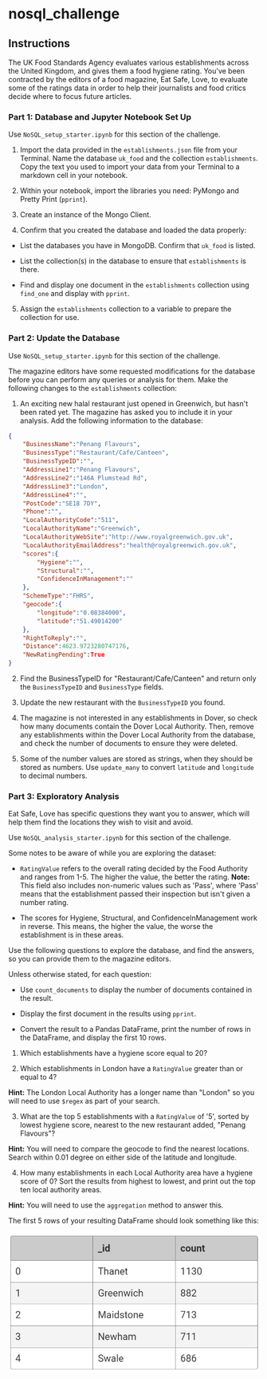 # nosql_challenge

## Instructions
The UK Food Standards Agency evaluates various establishments across the United Kingdom, and gives them a food hygiene rating. You've been contracted by the editors of a food magazine, Eat Safe, Love, to evaluate some of the ratings data in order to help their journalists and food critics decide where to focus future articles.

### Part 1: Database and Jupyter Notebook Set Up
Use `NoSQL_setup_starter.ipynb` for this section of the challenge. 

 1. Import the data provided in the `establishments.json` file from your Terminal. Name the database `uk_food` and the collection `establishments`. Copy the text you used to import your data from your Terminal to a markdown cell in your notebook.

 2. Within your notebook, import the libraries you need: PyMongo and Pretty Print (`pprint`).

 3. Create an instance of the Mongo Client.

 4. Confirm that you created the database and loaded the data properly:


   * List the databases you have in MongoDB. Confirm that `uk_food` is listed.
 
   * List the collection(s) in the database to ensure that `establishments` is there.

   * Find and display one document in the `establishments` collection using `find_one` and display with `pprint`.

 5. Assign the `establishments` collection to a variable to prepare the collection for use.

### Part 2: Update the Database
Use `NoSQL_setup_starter.ipynb` for this section of the challenge.

The magazine editors have some requested modifications for the database before you can perform any queries or analysis for them. Make the following changes to the `establishments` collection:

 1. An exciting new halal restaurant just opened in Greenwich, but hasn't been rated yet. The magazine has asked you to include it in your analysis. Add the following information to the database:

```json
{
    "BusinessName":"Penang Flavours",
    "BusinessType":"Restaurant/Cafe/Canteen",
    "BusinessTypeID":"",
    "AddressLine1":"Penang Flavours",
    "AddressLine2":"146A Plumstead Rd",
    "AddressLine3":"London",
    "AddressLine4":"",
    "PostCode":"SE18 7DY",
    "Phone":"",
    "LocalAuthorityCode":"511",
    "LocalAuthorityName":"Greenwich",
    "LocalAuthorityWebSite":"http://www.royalgreenwich.gov.uk",
    "LocalAuthorityEmailAddress":"health@royalgreenwich.gov.uk",
    "scores":{
        "Hygiene":"",
        "Structural":"",
        "ConfidenceInManagement":""
    },
    "SchemeType":"FHRS",
    "geocode":{
        "longitude":"0.08384000",
        "latitude":"51.49014200"
    },
    "RightToReply":"",
    "Distance":4623.9723280747176,
    "NewRatingPending":True
}
```

 2. Find the BusinessTypeID for "Restaurant/Cafe/Canteen" and return only the `BusinessTypeID` and `BusinessType` fields.

 3. Update the new restaurant with the `BusinessTypeID` you found.

 4. The magazine is not interested in any establishments in Dover, so check how many documents contain the Dover Local Authority. Then, remove any establishments within the Dover Local Authority from the database, and check the number of documents to ensure they were deleted.

 5. Some of the number values are stored as strings, when they should be stored as numbers. Use `update_many` to convert `latitude` and `longitude` to decimal numbers.

### Part 3: Exploratory Analysis 
Eat Safe, Love has specific questions they want you to answer, which will help them find the locations they wish to visit and avoid.

Use `NoSQL_analysis_starter.ipynb` for this section of the challenge.

Some notes to be aware of while you are exploring the dataset:

 * `RatingValue` refers to the overall rating decided by the Food Authority and ranges from 1-5. The higher the value, the better the rating. **Note:** This field also includes non-numeric values such as 'Pass', where 'Pass' means that the establishment passed their inspection but isn't given a number rating.

 * The scores for Hygiene, Structural, and ConfidenceInManagement work in reverse. This means, the higher the value, the worse the establishment is in these areas.

Use the following questions to explore the database, and find the answers, so you can provide them to the magazine editors.

Unless otherwise stated, for each question:

 * Use `count_documents` to display the number of documents contained in the result.

 * Display the first document in the results using `pprint`.

 * Convert the result to a Pandas DataFrame, print the number of rows in the DataFrame, and display the first 10 rows.

 1. Which establishments have a hygiene score equal to 20?

 2. Which establishments in London have a `RatingValue` greater than or equal to 4?

  **Hint:** The London Local Authority has a longer name than "London" so you will need to use `$regex` as part of your search.

 3. What are the top 5 establishments with a `RatingValue` of '5', sorted by lowest hygiene score, nearest to the new restaurant added, "Penang Flavours"?

  **Hint:** You will need to compare the geocode to find the nearest locations. Search within 0.01 degree on either side of the latitude and longitude.

 4. How many establishments in each Local Authority area have a hygiene score of 0? Sort the results from highest to lowest, and print out the top ten local authority areas.

  **Hint:** You will need to use the `aggregation` method to answer this.

The first 5 rows of your resulting DataFrame should look something like this:

![Alt text](Images/df.jpg)